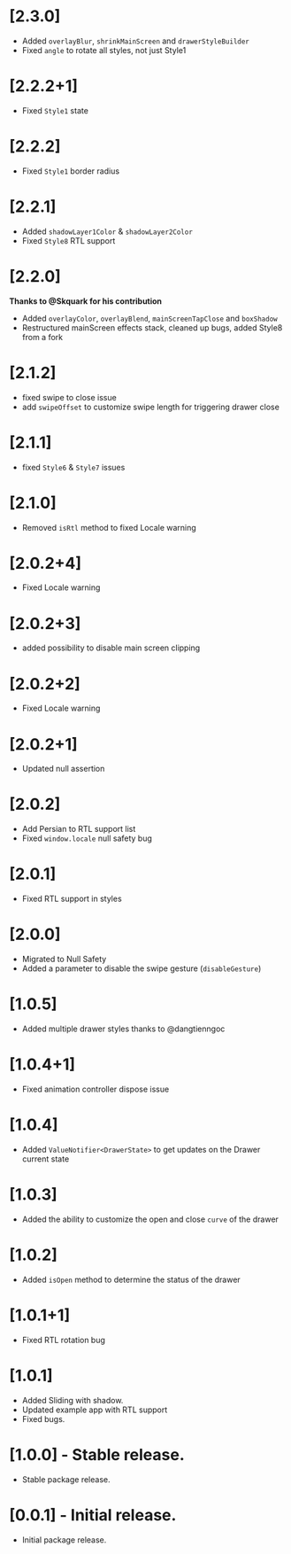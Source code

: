 # [2.3.0]

* Added `overlayBlur`, `shrinkMainScreen` and `drawerStyleBuilder`
* Fixed `angle` to rotate all styles, not just Style1

# [2.2.2+1]

* Fixed `Style1` state


# [2.2.2]

* Fixed `Style1` border radius

# [2.2.1]

* Added `shadowLayer1Color` & `shadowLayer2Color`
* Fixed `Style8` RTL support

# [2.2.0]
**Thanks to @Skquark for his contribution**
* Added `overlayColor`, `overlayBlend`, `mainScreenTapClose` and `boxShadow`
* Restructured mainScreen effects stack, cleaned up bugs, added Style8 from a fork

# [2.1.2]

* fixed swipe to close issue
* add `swipeOffset` to customize swipe length for triggering drawer close

# [2.1.1]

* fixed `Style6` & `Style7` issues

# [2.1.0]

* Removed `isRtl` method to fixed Locale warning

# [2.0.2+4]

* Fixed Locale warning

# [2.0.2+3]

* added possibility to disable main screen clipping

# [2.0.2+2]

* Fixed Locale warning

# [2.0.2+1]

* Updated null assertion

# [2.0.2]

* Add Persian to RTL support list
* Fixed `window.locale` null safety bug

# [2.0.1]

* Fixed RTL support in styles

# [2.0.0]

* Migrated to Null Safety
* Added a parameter to disable the swipe gesture (`disableGesture`)


# [1.0.5]

* Added multiple drawer styles thanks to @dangtienngoc

# [1.0.4+1]

* Fixed animation controller dispose issue 

# [1.0.4]

* Added `ValueNotifier<DrawerState>` to get updates on the Drawer current state

# [1.0.3]

* Added the ability to customize the open and close `curve` of the drawer

# [1.0.2]

* Added `isOpen` method to determine the status of the drawer

# [1.0.1+1]
 
* Fixed RTL rotation bug 

# [1.0.1] 

* Added Sliding with shadow.
* Updated example app with RTL support
* Fixed bugs.

# [1.0.0] - Stable release.

* Stable package release.

# [0.0.1] - Initial release.

* Initial package release.
